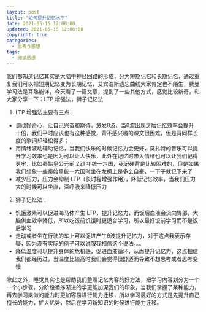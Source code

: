 ```yaml
---
layout: post
title: "如何提升记忆水平"
date: 2021-05-15 12:00:00
updated: 2021-05-15 12:00:00
copyright: true
categories:
  - 思考与感想
tags:
  - 阅读感想
---
```

我们都知道记忆其实是大脑中神经回路的形成，分为短期记忆和长期记忆，通过重复我们可以把短期记忆变为长期记忆，艾宾浩斯遗忘曲线大家肯定也不陌生，费曼学习法是耳熟能详，今天看了一篇文章，提到了一些其他方式，感觉比较新奇，和大家分享一下：LTP 增强法，狮子记忆法
1. LTP 增强法主要有三点：
  - 调动好奇心，让自己兴奋和期待，激发θ波，当θ波出现之后记忆效率会提升 十倍，我们平时应该也有这种感觉，背不感兴趣的课文很困难，但是背同样长度的歌词却轻松得多；
  - 用情绪波动辅助记忆，当我们快乐的时候记忆力会更好，莫扎特的音乐可以提升学习效率也是因为可以让人快乐，此外在记忆时带入情绪也可以让我们记得更牢，比如秦始皇公元前 221 年统一六国，死记硬背是比较困难的，但是如果我们想象一些秦始皇统一六国时坐在龙椅上是多么自豪，一下子就记下来了
  - 减少压力，压力会抑制 LTP（长时程增强作用），降低记忆效率，当我们压力大的时候可以坐直，深呼吸来降低压力
2. 狮子记忆法：
  - 饥饿激素可以促进海马体产生 LTP，提升记忆力，而饭后血液会流向胃部，大脑供血效率降低，所以吃饭前饥饿时更适合学习，所以最好饭前学习而不是饭后学习
  - 走动或者坐在行驶的车上可以促进产生θ波提升记忆力，对于这点我表示存疑，因为没有实际的例子可以说服我相信这个说法。。。
  - 降低温度可以提升身体的危机感，促进血液循环，从而提升记忆力，这点相信我们都经历过，当温度比较高时我们会觉得很舒适而导致不想思考或者思考变慢

除此之外，睡觉其实也是帮助我们整理记忆内容的好方法，把学习内容划分为一个一个小步骤，分阶段循序渐进的学更能加深我们的印象，当我们掌握了某种能力，再去学习类似的能力时更加容易进行能力迁移，所以学习最好的方式是先提升自己擅长的能力，扩大优势，然后在学习新知识的时候进行能力迁移。